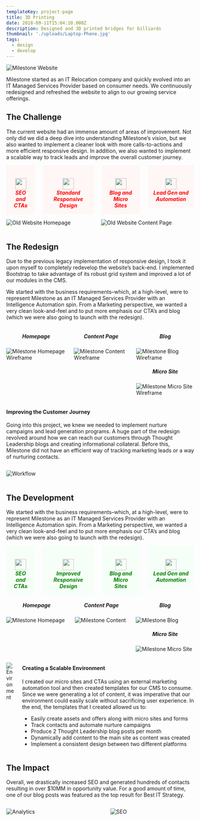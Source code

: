 ```yaml
---
templateKey: project-page
title: 3D Printing
date: 2018-09-11T15:04:10.000Z
description: Designed and 3D printed bridges for billiards
thumbnail: './uploads/Laptop-Phone.jpg'
tags:
  - design
  - develop
---
```


![Milestone Website](/uploads/Laptop-Phone.jpg)

Milestone started as an IT Relocation company and quickly evolved into an IT Managed Services Provider based on consumer needs. We continuously redesigned and refreshed the website to align to our growing service offerings.

## The Challenge
The current website had an immense amount of areas of improvement. Not only did we did a deep dive into understanding Milestone’s vision, but we also wanted to implement a cleaner look with more calls-to-actions and more efficient responsive design. In addition, we also wanted to implement a scalable way to track leads and improve the overall customer journey.
<div class="columns">
  <div class="column is-3">
    <div style="text-align: center; background-color: #fff6f6; padding: 15px;">
      <h5 style="color: red; margin-bottom:0">
      <img src='/assets/X.png' style="width:30px; height: 30px" />
      <br>
      SEO and CTAs</h5>
    </div>
  </div>
  <div class="column is-3">
    <div style="text-align: center; background-color: #fff6f6; padding: 15px;">
      <h5 style="color: red; margin-bottom:0">
      <img src='/assets/X.png' style="width:30px; height: 30px" />
      <br>
      Standard Responsive Design</h5>
    </div>
  </div>
  <div class="column is-3">
    <div style="text-align: center; background-color: #fff6f6; padding: 15px;">
      <h5 style="color: red; margin-bottom:0">
      <img src='/assets/X.png' style="width:30px; height: 30px" />
      <br>
      Blog and Micro Sites</h5>
    </div>
  </div>
  <div class="column is-3">
    <div style="text-align: center; background-color: #fff6f6; padding: 15px;">
      <h5 style="color: red; margin-bottom:0">
      <img src='/assets/X.png' style="width:30px; height: 30px" />
      <br>
      Lead Gen and Automation</h5>
    </div>
  </div>
</div>

<div class="columns">
  <div class="column is-6">

  ![Old Website Homepage](/uploads/Homepage-old.jpg)

  </div>
  <div class="column is-6">

  ![Old Website Content Page](/uploads/Services-old.jpg)

  </div>
</div>
<div class="bg-grey">

## The Redesign
Due to the previous legacy implementation of responsive design, I took it upon myself to completely redevelop the website’s back-end. I implemented Bootstrap to take advantage of its robust grid system and improved a lot of our modules in the CMS.

We started with the business requirements–which, at a high-level, were to represent Milestone as an IT Managed Services Provider with an Intelligence Automation spin. From a Marketing perspective, we wanted a very clean look-and-feel and to put more emphasis our CTA’s  and blog (which we were also going to launch with the redesign).
<div class="columns">
<div class="column is-4">

  <h5 style="text-align:center">Homepage</h5>

![Milestone Homepage Wireframe](/uploads/Homepage.jpg)

</div>
<div class="column is-4">

  <h5 style="text-align:center">Content Page</h5>

![Milestone Content Wireframe](/uploads/Services-Page.jpg)
</div>
<div class="column is-4">

  <h5 style="text-align:center">Blog</h5>

![Milestone Blog Wireframe](/uploads/Blog.jpg)

  <h5 style="text-align:center">Micro Site</h5>

![Milestone Micro Site Wireframe](/uploads/Landing-Page.jpg)
</div>
</div>

#### Improving the Customer Journey
Going into this project, we knew we needed to implement nurture campaigns and lead generation programs. A huge part of the redesign revolved around how we can reach our customers through Thought Leadership blogs and creating informational collateral. Before this, Milestone did not have an efficient way of tracking marketing leads or a way of nurturing contacts.
<div class="columns">
<div class="column is-8">

![Workflow](/uploads/Workflow.jpg)
</div>
</div>
</div>

## The Development
We started with the business requirements–which, at a high-level, were to represent Milestone as an IT Managed Services Provider with an Intelligence Automation spin. From a Marketing perspective, we wanted a very clean look-and-feel and to put more emphasis our CTA’s  and blog (which we were also going to launch with the redesign).

<div class="columns">
  <div class="column is-3">
    <div style="text-align: center; background-color: #f6fff7; padding: 15px;">
      <h5 style="color: green; margin-bottom:0">
      <img src='/assets/check.png' style="width:30px; height: 30px" />
      <br>
      SEO and CTAs</h5>
    </div>
  </div>
  <div class="column is-3">
    <div style="text-align: center; background-color: #f6fff7; padding: 15px;">
      <h5 style="color: green; margin-bottom:0">
      <img src='/assets/check.png' style="width:30px; height: 30px" />
      <br>
      Improved Responsive Design</h5>
    </div>
  </div>
  <div class="column is-3">
    <div style="text-align: center; background-color: #f6fff7; padding: 15px;">
      <h5 style="color: green; margin-bottom:0">
      <img src='/assets/check.png' style="width:30px; height: 30px" />
      <br>
      Blog and Micro Sites</h5>
    </div>
  </div>
  <div class="column is-3">
    <div style="text-align: center; background-color: #f6fff7; padding: 15px;">
      <h5 style="color: green; margin-bottom:0">
      <img src='/assets/check.png' style="width:30px; height: 30px" />
      <br>
      Lead Gen and Automation</h5>
    </div>
  </div>
</div>

<div class="columns">
  <div class="column is-4">

  <h5 style="text-align:center">Homepage</h5>

  ![Milestone Homepage](/uploads/Homepage-Browser.jpg)

  </div>
  <div class="column is-4">

  <h5 style="text-align:center">Content Page</h5>

  ![Milestone Content](/uploads/Services-Browser.jpg)
  </div>
  <div class="column is-4">

  <h5 style="text-align:center">Blog</h5>

  ![Milestone Blog](/uploads/Blog-Browser.jpg)

  <h5 style="text-align:center">Micro Site</h5>

  ![Milestone Micro Site](/uploads/Micro-Site-Browser.jpg)
  </div>
</div>
<div class="columns">
  <div class="column is-6">

  ![Environment](/uploads/Environment.jpg)
  </div>
  <div class="column is-6">

  #### Creating a Scalable Environment
  I created our micro sites and CTAs using an external marketing automation tool and then created templates for our CMS to consume. Since we were generating a lot of content, it was imperative that our environment could easily scale without sacrificing user experience. In the end, the templates that I created allowed us to:

  * Easily create assets and offers along with micro sites and forms
  * Track contacts and automate nurture campaigns
  * Produce 2 Thought Leadership blog posts per month
  * Dynamically add content to the main site as content was created
  * Implement a consistent design between two different platforms
  </div>
</div>

<div class="bg-grey">

## The Impact
Overall, we drastically increased SEO and generated hundreds of contacts resulting in over $10MM in opportunity value. For a good amount of time, one of our blog posts was featured as the top result for Best IT Strategy.
<div class="columns">
  <div class="column is-6">

  ![Analytics](/uploads/Analytics.jpg)
  </div>
  <div class="column is-6">

  ![SEO](/uploads/SEO.jpg)
  </div>
</div>
</div>